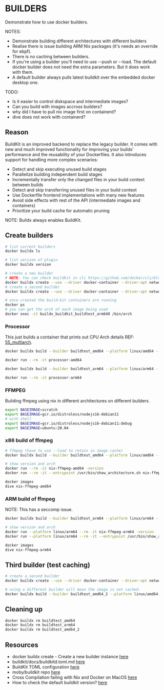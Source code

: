 # BUILDERS

Demonstrate how to use docker builders.  

NOTES:

* Demonstrate building different architectures with different builders
* Realise there is issue building ARM Nix packages (it's needs an override for ebpf).  
* There is no caching between builders.  
* If you're using a builder you'll need to use --push or --load. The default docker builder does not need the extra parameters. But it does work with them.  
* A default builder always pulls latest buildkit over the embedded docker desktop one.  

TODO:

* Is it easier to control diskspace and intermediate images?
* Can you build with images accross builders?
* why did I have to pull nix image first on containerd?
* dive does not work with containerd?

## Reason

BuildKit is an improved backend to replace the legacy builder. It comes with new and much improved functionality for improving your builds’ performance and the reusability of your Dockerfiles. It also introduces support for handling more complex scenarios:  

* Detect and skip executing unused build stages
* Parallelize building independent build stages
* Incrementally transfer only the changed files in your build context between builds
* Detect and skip transferring unused files in your build context
* Use Dockerfile frontend implementations with many new features
* Avoid side effects with rest of the API (intermediate images and containers)
* Prioritize your build cache for automatic pruning

NOTE: Buildx always enables BuildKit.  

## Create builders

```sh
# list current builders
docker buildx ls 

# list version of plugin
docker buildx version

# create a new builder 
# NOTE: You can check buildkit in cli https://github.com/docker/cli/blob/master/vendor.mod or vendor.conf depending on commitid in docker version
docker buildx create --use --driver docker-container --driver-opt network=host --driver-opt image=moby/buildkit:v0.11.5 --name buildtest_arm64 --platform linux/arm64
# create a second builder
docker buildx create --use --driver docker-container --driver-opt network=host --driver-opt image=moby/buildkit:v0.11.5 --name buildtest_amd64 --platform linux/amd64

# once created the build-kit containers are running 
docker ps
# you can get the arch of each image being used
docker exec -it buildx_buildkit_buildtest_arm640 /bin/arch
```

### Processor

This just builds a container that prints out CPU Arch details REF: [55_multiarch](../55_multiarch/README.md).  

```bash
docker buildx build --builder buildtest_amd64 --platform linux/amd64 --load --progress=plain -f Dockerfile.processor -t processor-amd64 .

docker run --rm -it processor-amd64 

docker buildx build --builder buildtest_arm64 --platform linux/arm64 --load --progress=plain -f Dockerfile.processor -t processor-arm64 .

docker run --rm -it processor-arm64 
```

### FFMPEG

Building ffmpeg using nix in different architectures on different builders.  

```bash
export BASEIMAGE=scratch
export BASEIMAGE=gcr.io/distroless/nodejs16-debian11
# with shell
export BASEIMAGE=gcr.io/distroless/nodejs16-debian11:debug
export BASEIMAGE=ubuntu:20.04
```

### x86 build of ffmpeg

```bash
# ffmpeg (have to use --load to retain in image cache)
docker buildx build --builder buildtest_amd64 --platform linux/amd64 --load --build-arg=baseimage=$BASEIMAGE --progress=plain -f Dockerfile.ffmpeg --target PRODUCTION -t nix-ffmpeg-amd64 .

# show version and arch
docker run --rm -it nix-ffmpeg-amd64 -version
docker run --rm -it --entrypoint /usr/bin/show_architecture.sh nix-ffmpeg-amd64 

docker images
dive nix-ffmpeg-amd64 
```

### ARM build of ffmpeg

NOTE: This has a seccomp issue.  

```bash
docker buildx build --builder buildtest_arm64 --platform linux/arm64 --load --build-arg=baseimage=$BASEIMAGE --progress=plain -f Dockerfile.ffmpeg --target PRODUCTION -t nix-ffmpeg-arm64 .

# show version and arch
docker run --platform linux/arm64 --rm -it nix-ffmpeg-arm64 -version
docker run --platform linux/arm64 --rm -it --entrypoint /usr/bin/show_architecture.sh nix-ffmpeg-arm64 

docker images
dive nix-ffmpeg-arm64 
```

## Third builder (test caching)

```sh
# create a second builder
docker buildx create --use --driver docker-container --driver-opt network=host --name buildtest_amd64_2 --platform linux/amd64

# using a different builder will mean the image is not cached.  
docker buildx build --builder buildtest_amd64_2 --platform linux/amd64 --load --build-arg=baseimage=$BASEIMAGE --build-arg=NIX_FILE=ffmpeg-full.nix --build-arg=PROGRAM_FILE=ffmpeg --progress=plain -f Dockerfile.ffmpeg --target PRODUCTION -t nix-ffmpeg-amd64_2 .
```

## Cleaning up

```sh
docker buildx rm buildtest_amd64
docker buildx rm buildtest_arm64
docker buildx rm buildtest_amd64_2
```

## Resources

* docker buildx create - Create a new builder instance [here](https://docs.docker.com/engine/reference/commandline/buildx_create/)  
* buildkit/docs/buildkitd.toml.md [here](https://github.com/moby/buildkit/blob/master/docs/buildkitd.toml.md)  
* BuildKit TOML configuration [here](https://docs.docker.com/build/buildkit/toml-configuration/)  
* moby/buildkit repo [here](https://github.com/moby/buildkit)  
* Cross Compilation failing with Nix and Docker on MacOS [here](https://discourse.nixos.org/t/cross-compilation-failing-with-nix-and-docker-on-macos/22169/4)  
* How to check the default buildkit version? [here](https://stackoverflow.com/questions/71374671/how-to-check-the-default-buildkit-version)  
